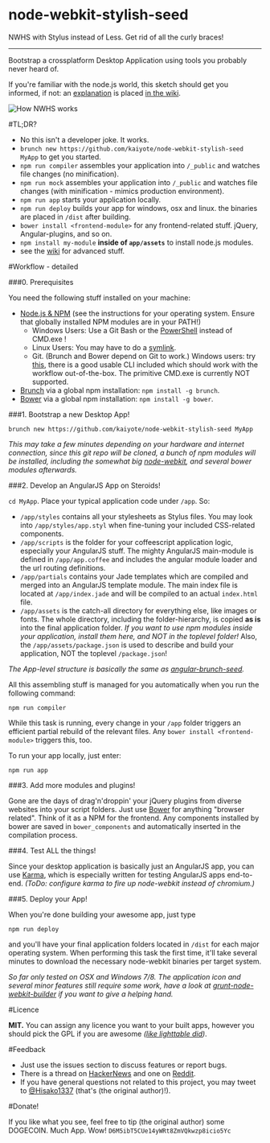 node-webkit-stylish-seed
========================

NWHS with Stylus instead of Less. Get rid of all the curly braces!
***

Bootstrap a crossplatform Desktop Application using tools you probably never heard of.

If you're familiar with the node.js world, this sketch should get you informed, if not: an [explanation](https://github.com/kaiyote/node-webkit-stylish-seed/wiki/how-it-works) is placed [in the wiki](https://github.com/kaiyote/node-webkit-stylish-seed/wiki).

![How NWHS works](https://raw.github.com/Anonyfox/node-webkit-hipster-seed/master/docs/nwhs-draft.png)

#TL;DR?

  - No this isn't a developer joke. It works.
  - `brunch new https://github.com/kaiyote/node-webkit-stylish-seed MyApp` to get you started.
  - `npm run compiler` assembles your application into `/_public` and watches file changes (no minification).
  - `npm run mock` assembles your application into `/_public` and watches file changes (with minification - mimics production environment).
  - `npm run app` starts your application locally.
  - `npm run deploy` builds your app for windows, osx and linux. the binaries are placed in `/dist` after building.
  - `bower install <frontend-module>` for any frontend-related stuff. jQuery, Angular-plugins, and so on.
  - `npm install my-module` **inside of `app/assets`** to install node.js modules.
  - see the [wiki](https://github.com/kaiyote/node-webkit-stylish-seed/wiki) for advanced stuff.

#Workflow - detailed

###0. Prerequisites

You need the following stuff installed on your machine:

  - [Node.js & NPM](http://nodejs.org/) (see the instructions for your operating system. Ensure that globally installed NPM modules are in your PATH!)
    - Windows Users: Use a Git Bash or the [PowerShell](http://en.wikipedia.org/wiki/Windows_PowerShell) instead of CMD.exe !
    - Linux Users: You may have to do a [symlink](https://github.com/rogerwang/node-webkit/wiki/The-solution-of-lacking-libudev.so.0).
    - Git. (Brunch and Bower depend on Git to work.) Windows users: try [this](http://git-scm.com/), there is a good usable CLI included which should work with the workflow out-of-the-box. The primitive CMD.exe is currently NOT supported.
  - [Brunch](http://brunch.io/) via a global npm installation: `npm install -g brunch`.
  - [Bower](http://bower.io/) via a global npm installation: `npm install -g bower`.

###1. Bootstrap a new Desktop App!

```
brunch new https://github.com/kaiyote/node-webkit-stylish-seed MyApp
```

*This may take a few minutes depending on your hardware and internet connection, since this git repo will be cloned, a bunch of npm modules will be installed, including the somewhat big [node-webkit](https://github.com/rogerwang/node-webkit), and several bower modules afterwards.*

###2. Develop an AngularJS App on Steroids!

`cd MyApp`. Place your typical application code under `/app`. So:

- `/app/styles` contains all your stylesheets as Stylus files. You may look into `/app/styles/app.styl` when fine-tuning your included CSS-related components.
- `/app/scripts` is the folder for your coffeescript application logic, especially your AngularJS stuff. The mighty AngularJS main-module is defined in `/app/app.coffee` and includes the angular module loader and the url routing definitions.
- `/app/partials` contains your Jade templates which are compiled and merged into an AngularJS template module. The main index file is located at `/app/index.jade` and will be compiled to an actual `index.html` file.
- `/app/assets` is the catch-all directory for everything else, like images or fonts. The whole directory, including the folder-hierarchy, is copied **as is** into the final application folder. *If you want to use npm modules inside your application, install them here, and NOT in the toplevel folder!* Also, the `/app/assets/package.json` is used to describe and build your application, NOT the toplevel `/package.json`!

*The App-level structure is basically the same as [angular-brunch-seed](https://github.com/scotch/angular-brunch-seed).*

All this assembling stuff is managed for you automatically when you run the following command:

```npm run compiler```

While this task is running, every change in your `/app` folder triggers an efficient partial rebuild of the relevant files. Any `bower install <frontend-module>` triggers this, too.

To run your app locally, just enter:

```npm run app```

###3. Add more modules and plugins!

Gone are the days of drag'n'droppin' your jQuery plugins from diverse websites into your script folders. Just use [Bower](http://bower.io/) for anything "browser related". Think of it as a NPM for the frontend. Any components installed by bower are saved in `bower_components` and automatically inserted in the compilation process.

###4. Test ALL the things!

Since your desktop application is basically just an AngularJS app, you can use [Karma](http://karma-runner.github.io/0.10/index.html), which is especially written for testing AngularJS apps end-to-end. *(ToDo: configure karma to fire up node-webkit instead of chromium.)*

###5. Deploy your App!

When you're done building your awesome app, just type

```npm run deploy```

and you'll have your final application folders located in `/dist` for each major operating system. When performing this task the first time, it'll take several minutes to download the necessary node-webkit binaries per target system.

*So far only tested on OSX and Windows 7/8. The application icon and several minor features still require some work, have a look at [grunt-node-webkit-builder](https://github.com/mllrsohn/grunt-node-webkit-builder) if you want to give a helping hand.*

#Licence

**MIT.** You can assign any licence you want to your built apps, however you should pick the GPL if you are awesome *([like lighttable did](https://news.ycombinator.com/item?id=7024626))*.

#Feedback

- Just use the issues section to discuss features or report bugs.
- There is a thread on [HackerNews](https://news.ycombinator.com/item?id=7094465) and one on [Reddit](http://www.reddit.com/r/webdev/comments/1vumf5/workflow_for_frontend_developers_to_create/).
- If you have general questions not related to this project, you may tweet to [@Hisako1337](https://twitter.com/Hisako1337) (that's (the original author)!).

#Donate!

If you like what you see, feel free to tip (the original author) some DOGECOIN. Much App. Wow!
`D6M5ibT5CUe14yWRt8ZmVQkwzp8icio5Yc`
